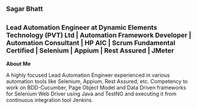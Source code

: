 <sub>**Sagar Bhatt**</sub>
---
<sub>**Lead Automation Engineer at Dynamic Elements Technology (PVT) Ltd | Automation Framework Developer | Automation Consultant | HP AIC | Scrum Fundamental Certified | Selenium | Appium | Rest Assured | JMeter**</sub>
---

**About Me**

A highly focused Lead Automation Engineer experienced in various automation tools like Selenium, Appium, Rest Assured, etc. Competency to work on BDD-Cucumber, Page Object Model and Data Driven frameworks for Selenium Web Driver using Java and TestNG and executing it from continuous integration tool Jenkins.
